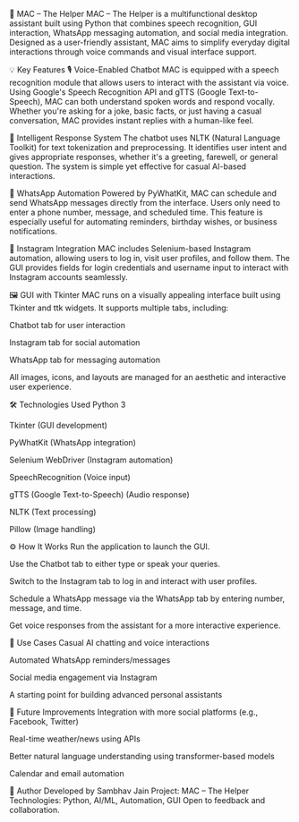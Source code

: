 🤖 MAC – The Helper
MAC – The Helper is a multifunctional desktop assistant built using Python that combines speech recognition, GUI interaction, WhatsApp messaging automation, and social media integration. Designed as a user-friendly assistant, MAC aims to simplify everyday digital interactions through voice commands and visual interface support.

💡 Key Features
🎙 Voice-Enabled Chatbot
MAC is equipped with a speech recognition module that allows users to interact with the assistant via voice. Using Google's Speech Recognition API and gTTS (Google Text-to-Speech), MAC can both understand spoken words and respond vocally. Whether you're asking for a joke, basic facts, or just having a casual conversation, MAC provides instant replies with a human-like feel.

💬 Intelligent Response System
The chatbot uses NLTK (Natural Language Toolkit) for text tokenization and preprocessing. It identifies user intent and gives appropriate responses, whether it's a greeting, farewell, or general question. The system is simple yet effective for casual AI-based interactions.

💬 WhatsApp Automation
Powered by PyWhatKit, MAC can schedule and send WhatsApp messages directly from the interface. Users only need to enter a phone number, message, and scheduled time. This feature is especially useful for automating reminders, birthday wishes, or business notifications.

📸 Instagram Integration
MAC includes Selenium-based Instagram automation, allowing users to log in, visit user profiles, and follow them. The GUI provides fields for login credentials and username input to interact with Instagram accounts seamlessly.

🖼 GUI with Tkinter
MAC runs on a visually appealing interface built using Tkinter and ttk widgets. It supports multiple tabs, including:

Chatbot tab for user interaction

Instagram tab for social automation

WhatsApp tab for messaging automation

All images, icons, and layouts are managed for an aesthetic and interactive user experience.

🛠 Technologies Used
Python 3

Tkinter (GUI development)

PyWhatKit (WhatsApp integration)

Selenium WebDriver (Instagram automation)

SpeechRecognition (Voice input)

gTTS (Google Text-to-Speech) (Audio response)

NLTK (Text processing)

Pillow (Image handling)

⚙ How It Works
Run the application to launch the GUI.

Use the Chatbot tab to either type or speak your queries.

Switch to the Instagram tab to log in and interact with user profiles.

Schedule a WhatsApp message via the WhatsApp tab by entering number, message, and time.

Get voice responses from the assistant for a more interactive experience.

📌 Use Cases
Casual AI chatting and voice interactions

Automated WhatsApp reminders/messages

Social media engagement via Instagram

A starting point for building advanced personal assistants

🚀 Future Improvements
Integration with more social platforms (e.g., Facebook, Twitter)

Real-time weather/news using APIs

Better natural language understanding using transformer-based models

Calendar and email automation

🙌 Author
Developed by Sambhav Jain
Project: MAC – The Helper
Technologies: Python, AI/ML, Automation, GUI
Open to feedback and collaboration.
